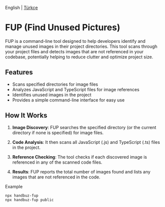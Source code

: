 English | [Türkçe](./README.tr.md)

# FUP (Find Unused Pictures)

FUP is a command-line tool designed to help developers identify and manage unused images in their project directories. This tool scans through your project files and detects images that are not referenced in your codebase, potentially helping to reduce clutter and optimize project size.

## Features

- Scans specified directories for image files
- Analyzes JavaScript and TypeScript files for image references
- Identifies unused images in the project
- Provides a simple command-line interface for easy use

## How It Works

1. **Image Discovery**: FUP searches the specified directory (or the current directory if none is specified) for image files.

2. **Code Analysis**: It then scans all JavaScript (.js) and TypeScript (.ts) files in the project.

3. **Reference Checking**: The tool checks if each discovered image is referenced in any of the scanned code files.

4. **Results**: FUP reports the total number of images found and lists any images that are not referenced in the code.


Example
```bash
npx handbuz-fup
npx handbuz-fup public
```





